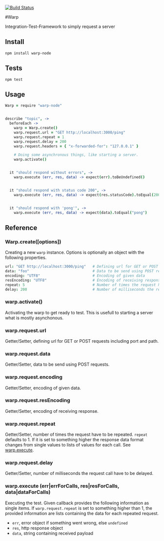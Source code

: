 [![Build Status](https://travis-ci.org/zyndiecate/warp-node.png)](https://travis-ci.org/zyndiecate/warp-node)

#Warp

Integration-Test-Framework to simply request a server


## Install

    npm install warp-node


## Tests

    npm test


## Usage

```coffeescript
Warp = require "warp-node"


describe "topic", ->
  beforeEach ->
    warp = Warp.create()
    warp.request.url = "GET http://localhost:3000/ping"
    warp.request.repeat = 1
    warp.request.delay = 200
    warp.request.headers = { "x-forwarded-for": "127.0.0.1" }

    # Doing some asynchronous things, like starting a server.
    warp.activate()


  it "should respond without errors", ->
    warp.execute (err, res, data) -> expect(err).toBeUndefined()


  it "should respond with status code 200", ->
    warp.execute (err, res, data) -> expect(res.statusCode).toEqual(200)


  it "should respond with 'pong'", ->
    warp.execute (err, res, data) -> expect(data).toEqual("pong")

```


## Reference


### Warp.create([options])

Creating a new `warp` instance. Options is optionally an object with the following properties.

```coffeescript
url: "GET http://localhost:3000/ping"   # Defining url for GET or POST requests including port and path
data: "foo"                             # Data to be send using POST requests
encoding: "UTF8"                        # Encoding of given data
resEncoding: "UTF8"                     # Encoding of receiving response
repeat: 5                               # Number of times the request have to be repeated
delay: 200                              # Number of milliseconds the request call have to be delayed
```

### warp.activate()

Activating the warp to get ready to test. This is usefull to starting a server what is mostly asynchonous.


### warp.request.url

Getter/Setter, defining url for GET or POST requests including port and path.


### warp.request.data

Getter/Setter, data to be send using POST requests.


### warp.request.encoding

Getter/Setter, encoding of given data.


### warp.request.resEncoding

Getter/Setter, encoding of receiving response.


### warp.request.repeat

Getter/Setter, number of times the request have to be repeated. `repeat`
defaults to 1. If it is set to something higher the response data format
changes from single values to lists of values for each call. See
[warp.execute](https://github.com/zyndiecate/warp-node#warpexecute-err-res-data).


### warp.request.delay

Getter/Setter, number of milliseconds the request call have to be delayed.


### warp.execute (err|errForCalls, res|resForCalls, data|dataForCalls)

Executing the test. Given callback provides the following information as single
items. If `warp.request.repeat` is set to something higher than 1, the provided
information are lists containing the data for each repeated request.

* `err`, error object if something went wrong, else `undefined`
* `res`, http response object
* `data`, string containing received payload
